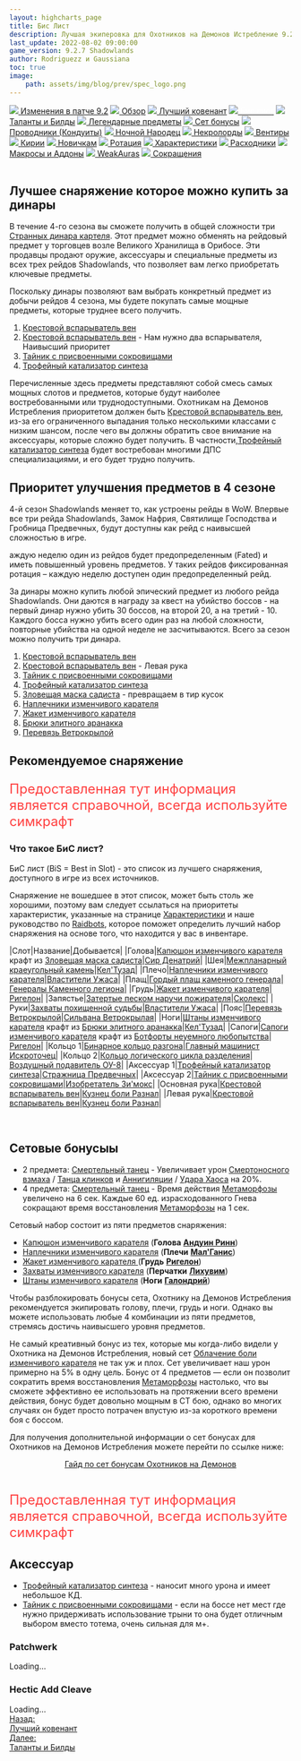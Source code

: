 ```yaml
---
layout: highcharts_page
title: Бис Лист
description: Лучшая экиперовка для Охотников на Демонов Истребление 9.2.7 PvE Shadowlands
last_update: 2022-08-02 09:00:00
game_version: 9.2.7 Shadowlands 
author: Rodriguezz и Gaussiana
toc: true
image:
    path: assets/img/blog/prev/spec_logo.png
---
```


<div id="smooth-nav-outer">
<a href="{{ site.url }}/guide/havoc/changes-patch.html"><img src="https://wow.zamimg.com/images/wow/icons/medium/inv_misc_spyglass_02.jpg"> Изменения в патче 9.2</a>
<a href="{{ site.url }}/guide/havoc/overview.html"><img src="https://wow.zamimg.com/images/wow/icons/medium/inv_misc_spyglass_02.jpg"> Обзор</a>
<a href="{{ site.url }}/guide/havoc/best-covenant-shadowlands.html"><img src="https://wow.zamimg.com/images/wow/icons/medium/achievement_mythicdungeons_shadowlands.jpg"> Лучший ковенант</a>
<a href="{{ site.url }}/guide/havoc/gear.html"><img src="https://wow.zamimg.com/images/wow/icons/medium/inv_chest_chain_03.jpg"><span style="color: white;"> Бис лист</span></a>
<a href="{{ site.url }}/guide/havoc/talent-builds.html"><img src="https://wow.zamimg.com/images/wow/icons/medium/ability_marksmanship.jpg"> Таланты и Билды</a>
<a href="{{ site.url }}/guide/havoc/legendaries-shadowlands.html"><img src="https://wow.zamimg.com/images/wow/icons/medium/runesmith_icon.jpg"> Легендарные предметы</a>
<a href="{{ site.url }}/guide/havoc/set-bonuses.html"><img src="https://wow.zamimg.com/images/wow/icons/medium/wow_token01.jpg"> Сет бонусы</a>
<a href="{{ site.url }}/guide/havoc/conduits-shadowlands.html"><img src="https://wow.zamimg.com/images/wow/icons/medium/ability_rogue_rollthebones02.jpg"> Проводники (Кондуиты)</a>
<a href="{{ site.url }}/guide/havoc/night-fae.html"><img src="https://wow.zamimg.com/images/wow/icons/medium/ui_sigil_nightfae.jpg"> Ночной Народец</a>
<a href="{{ site.url }}/guide/havoc/necrolord.html"><img src="https://wow.zamimg.com/images/wow/icons/medium/ui_sigil_necrolord.jpg"> Некролорды</a>
<a href="{{ site.url }}/guide/havoc/venthyr.html"><img src="https://wow.zamimg.com/images/wow/icons/medium/ui_sigil_venthyr.jpg"> Вентиры</a>
<a href="{{ site.url }}/guide/havoc/kyrian.html"><img src="https://wow.zamimg.com/images/wow/icons/medium/ui_sigil_kyrian.jpg"> Кирии</a>
<a href="{{ site.url }}/guide/havoc/beginners.html"><img src="https://wow.zamimg.com/images/wow/icons/medium/spell_lifegivingseed.jpg"> Новичкам</a>
<a href="{{ site.url }}/guide/havoc/rotation-priority.html"><img src="https://wow.zamimg.com/images/wow/icons/medium/spell_mekkatorque_bot_bluegear.jpg"> Ротация</a>
<a href="{{ site.url }}/guide/havoc/stats.html"><img src="https://wow.zamimg.com/images/wow/icons/medium/inv_inscription_80_warscroll_intellect.jpg"> Характеристики</a>
<a href="{{ site.url }}/guide/havoc/consumables.html"><img src="https://wow.zamimg.com/images/wow/icons/medium/inv_potion_92.jpg"> Расходники</a>
<a href="{{ site.url }}/guide/havoc/macros-addons.html"><img src="https://wow.zamimg.com/images/wow/icons/medium/inv_eng_gearspringparts.jpg"> Макросы и Аддоны</a>
<a href="{{ site.url }}/guide/havoc/weakauras.html"><img src="https://wow.zamimg.com/images/wow/icons/medium/spell_holy_auramastery.jpg"> WeakAuras</a>
<a href="{{ site.url }}/guide/havoc/common-terms.html"><img src="https://wow.zamimg.com/images/wow/icons/medium/ui_chat.jpg"> Сокращения</a>
</div>
<br>


## Лучшее снаряжение которое можно купить за динары

В течение 4-го сезона вы сможете получить в общей сложности три [Странных динара картеля](https://ru.wowhead.com/item=192466/). Этот предмет можно обменять на рейдовый предмет у торговцев возле Великого Хранилища в Орибосе. Эти продавцы продают оружие, аксессуары и специальные предметы из всех трех рейдов Shadowlands, что позволяет вам легко приобретать ключевые предметы.

Поскольку динары позволяют вам выбрать конкретный предмет из добычи рейдов 4 сезона, мы будете покупать самые мощные предметы, которые труднее всего получить.

1. [Крестовой вспарыватель вен](https://ru.wowhead.com/item=186388)
1. [Крестовой вспарыватель вен](https://ru.wowhead.com/item=186388) - Нам нужно два вспарывателя, Наивысший приоритет 
1. [Тайник с присвоенными сокровищами](https://ru.wowhead.com/item=188265/)
1. [Трофейный катализатор синтеза](https://ru.wowhead.com/item=186432/)

Перечисленные здесь предметы представляют собой смесь самых мощных слотов и предметов, которые будут наиболее востребованными или труднодоступными. Охотникам на Демонов Истребления приоритетом должен быть [Крестовой вспарыватель вен](https://ru.wowhead.com/item=186388), из-за его ограниченного выпадания только несколькими классами с низким шансом, после чего вы должны обратить свое внимание на аксессуары, которые сложно будет получить. В частности,[Трофейный катализатор синтеза](https://ru.wowhead.com/item=186432/) будет востребован многими ДПС специализациями, и его будет трудно получить.

## Приоритет улучшения предметов в 4 сезоне

4-й сезон Shadowlands меняет то, как устроены рейды в WoW. Впервые все три рейда Shadowlands, Замок Нафрия, Святилище Господства и Гробница Предвечных, будут доступны как рейд с наивысшей сложностью в игре.

аждую неделю один из рейдов будет предопределенным (Fated) и иметь повышенный уровень предметов. У таких рейдов фиксированная ротация – каждую неделю доступен один предопределенный рейд.

За динары можно купить любой эпический предмет из любого рейда Shadowlands. Они даются в награду за квест на убийство боссов - на первый динар нужно убить 30 боссов, на второй 20, а на третий - 10. Каждого босса нужно убить всего один раз на любой сложности, повторные убийства на одной неделе не засчитываются. Всего за сезон можно получить три динара.

1. [Крестовой вспарыватель вен](https://ru.wowhead.com/item=186388)
1. [Крестовой вспарыватель вен](https://ru.wowhead.com/item=186388) - Левая рука
1. [Тайник с присвоенными сокровищами](https://ru.wowhead.com/item=188265/)
1. [Трофейный катализатор синтеза](https://ru.wowhead.com/item=186432/)
1. [Зловещая маска садиста](https://ru.wowhead.com/item=182980) - превращаем в тир кусок
1. [Наплечники изменчивого карателя](https://ru.wowhead.com/item=188896)
1. [Жакет изменчивого карателя](https://ru.wowhead.com/item=188894)
1. [Брюки элитного аранакка](https://ru.wowhead.com/item=186331)
1. [Перевязь Ветрокрылой](https://ru.wowhead.com/item=186332/)

## Рекомендуемое снаряжение

<p style="color:#ff4040;font-size:1.7em;">Предоставленная тут информация является справочной, всегда используйте симкрафт</p>

### Что такое БиС лист?

БиС лист (BiS = Best in Slot) - это список из лучшего снаряжения, доступного в игре из всех источников.

Снаряжение не вошедшее в этот список, может быть столь же хорошими, поэтому вам следует ссылаться на приоритеты характеристик, указанные на странице <a href="{{ site.url }}/guide/havoc/stats.html"> Характеристики</a> и наше руководство по <a href="{{ site.url }}/guide/general/raidbots.html"> Raidbots</a>, которое поможет определить лучший набор снаряжения на основе того, что находится у вас в инвентаре.	

<div class="table-box" markdown="1">

|Слот|Название|Добывается|
|Голова|[Капюшон изменчивого карателя](https://ru.wowhead.com/item=188892/) крафт из [Зловещая маска садиста](https://ru.wowhead.com/item=182980/)|[Сир Денатрий](https://ru.wowhead.com/npc=168938/)|
|Шея|[Межпланарный краеугольный камень](https://ru.wowhead.com/item=186379/)|[Кел'Тузад](https://ru.wowhead.com/npc=175559/)|
|Плечо|[Наплечники изменчивого карателя](https://ru.wowhead.com/item=188896/)|[Властители Ужаса](https://ru.wowhead.com/npc=181398/)|
|Плащ|[Гордый плащ каменного генерала](https://ru.wowhead.com/item=183032/)|[Генералы Каменного легиона](https://ru.wowhead.com/npc=165318)|
|Грудь|[Жакет изменчивого карателя](https://ru.wowhead.com/item=188894/)|[Ригелон](https://ru.wowhead.com/npc=182777/)|
|Запястье|[Затертые песком наручи пожирателя](https://ru.wowhead.com/item=189812/)|[Сколекс](https://ru.wowhead.com/npc=183937/)|
|Руки|[Захваты похищенной судьбы](https://ru.wowhead.com/item=189843/)|[Властители Ужаса](https://ru.wowhead.com/npc=181398)|
|Пояс|[Перевязь Ветрокрылой](https://ru.wowhead.com/item=186332/)|[Сильвана Ветрокрылая](https://ru.wowhead.com/npc=175732/)|
|Ноги|[Штаны изменчивого карателя](https://ru.wowhead.com/item=188893/) крафт из [Брюки элитного аранакка](https://ru.wowhead.com/item=186331/)|[Кел'Тузад](https://ru.wowhead.com/npc=175559/)|
|Сапоги|[Сапоги изменчивого карателя](https://ru.wowhead.com/item=188899/) крафт из [Ботфорты неуемного любопытства](https://ru.wowhead.com/item=189848/)|[Ригелон](https://ru.wowhead.com/npc=182777)|
|Кольцо 1|[Бинарное кольцо разгона](https://ru.wowhead.com/item=169159/)|[Главный машинист Искроточец](https://ru.wowhead.com/npc=144248/)|
|Кольцо 2|[Кольцо логического цикла разделения](https://ru.wowhead.com/item=169157/)|[Воздушный подавитель ОУ-8](https://ru.wowhead.com/npc=155157/)|
|Аксессуар 1|[Трофейный катализатор синтеза](https://ru.wowhead.com/item=186432/)|[Стражница Предвечных](https://ru.wowhead.com/npc=175731/)|
|Аксессуар 2|[Тайник с присвоенными сокровищами](https://ru.wowhead.com/item=188265/)|[Изобретатель Зи'мокс](https://ru.wowhead.com/npc=183501/)|
|Основная рука|[Крестовой вспарыватель вен](https://ru.wowhead.com/item=186388)|[Кузнец боли Разнал](https://ru.wowhead.com/npc=176523/)|
|Левая рука|[Крестовой вспарыватель вен](https://ru.wowhead.com/item=186388)|[Кузнец боли Разнал](https://ru.wowhead.com/npc=176523/)|

</div>
<br>

## Сетовые бонусыы

* 2 предмета: [Смертельный танец](https://ru.wowhead.com/spell=364438) - Увеличивает урон [Смертоносного взмаха](https://ru.wowhead.com/spell=210152) / [Танца клинков](https://ru.wowhead.com/spell=188499) и [Аннигиляции](https://ru.wowhead.com/spell=201427) / [Удара Хаоса](https://ru.wowhead.com/spell=162794) на 20%.
* 4 предмета: [Смертельный танец](https://ru.wowhead.com/spell=363736) - Время действия [Метаморфозы](https://ru.wowhead.com/spell=191427) увеличено на 6 сек. Каждые 60 ед. израсходованного Гнева сокращают время восстановления [Метаморфозы](https://ru.wowhead.com/spell=191427) на 1 сек.


Сетовый набор состоит из пяти предметов снаряжения:

* <span class="q4">[Капюшон изменчивого карателя](https://ru.wowhead.com/item=188892/)</span> (**Голова** [**Андуин Ринн**](https://ru.wowhead.com/npc=181954/))
* <span class="q4">[Наплечники изменчивого карателя](https://ru.wowhead.com/item=188896/)</span> (**Плечи** [**Мал'Ганис**](https://ru.wowhead.com/npc=181398/))
* <span class="q4">[Жакет изменчивого карателя ](https://ru.wowhead.com/item=188894/)</span> (**Грудь** [**Ригелон**](https://ru.wowhead.com/npc=182777/))
* <span class="q4">[Захваты изменчивого карателя](https://ru.wowhead.com/item=188898/)</span> (**Перчатки** [**Лихувим**](https://ru.wowhead.com/npc=182169/))
* <span class="q4">[Штаны изменчивого карателя](https://ru.wowhead.com/item=188893/)</span> (**Ноги** [**Галондрий**](https://ru.wowhead.com/npc=184915/))

Чтобы разблокировать бонусы сета, Охотнику на Демонов Истребления рекомендуется экипировать голову, плечи, грудь и ноги. Однако вы можете использовать любые 4 комбинации из пяти предметов, стремясь достичь наивысшего уровня предметов.

Не самый креативный бонус из тех, которые мы когда-либо видели у Охотника на Демонов Истребления, новый сет [Облачение боли изменчивого карателя](https://ru.wowhead.com/item-set=1501/) не так уж и плох. Сет увеличивает наш урон примерно на 5% в одну цель. Бонус от 4 предметов — если он позволит сократить время восстановления [Метаморфозы](https://ru.wowhead.com/spell=162264/) настолько, что вы сможете эффективно ее использовать на протяжении всего времени действия, бонус будет довольно мощным в СТ бою, однако во многих случаях он будет просто потрачен впустую из-за короткого времени боя с боссом.

Для получения дополнительной информации о сет бонусах для Охотников на Демонов Истребления можете  перейти по ссылке ниже: 

<div style="text-align: -webkit-center; text-align: -moz-center;">
<a class="c12 cta-button" href="{{ site.url }}/guide/havoc/set-bonuses.html" data-border="strong" data-markup-content-target="1" data-icon="true">
<span class="cta-button-icon" style="background-image: url(&quot;https://wow.zamimg.com/images/wow/icons/medium/wow_token01.jpg&quot;);">
</span>Гайд по сет бонусам Охотников на Демонов</a></div><br>

<p style="color:#ff4040;font-size:1.7em;">Предоставленная тут информация является справочной, всегда используйте симкрафт</p>


## Аксессуар

* [Трофейный катализатор синтеза](https://ru.wowhead.com/item=186432) - наносит много урона и имеет небольшое КД.
* [Тайник с присвоенными сокровищами](https://ru.wowhead.com/item=188265/) - если на боссе нет мест где нужно придерживать использование трыни то она будет отличным выбором вместо тотема, очень сильная для м+.


### Patchwerk
<div id="bloodmallet_patchwerk" class="bloodmallet_chart" data-wow-class="demon_hunter" data-wow-spec="havoc" data-font-color="#eee" data-background-color="#222" data-language="ru" data-entries="10">Loading...</div>

### Hectic Add Cleave
<div id="bloodmallet_hecticaddcleave" class="bloodmallet_chart" data-wow-class="demon_hunter" data-wow-spec="havoc" data-fight-style="hecticaddcleave" data-font-color="#eee" data-background-color="#222" data-language="ru">Loading...</div>


<div class="minibox minibox-left"><a href="{{ site.url }}/guide/havoc/best-covenant-shadowlands.html">Назад:<br>Лучший ковенант</a></div> 
<div class="minibox"><a href="{{ site.url }}/guide/havoc/talent-builds.html">Далее:<br>Таланты и Билды</a></div>

<br>